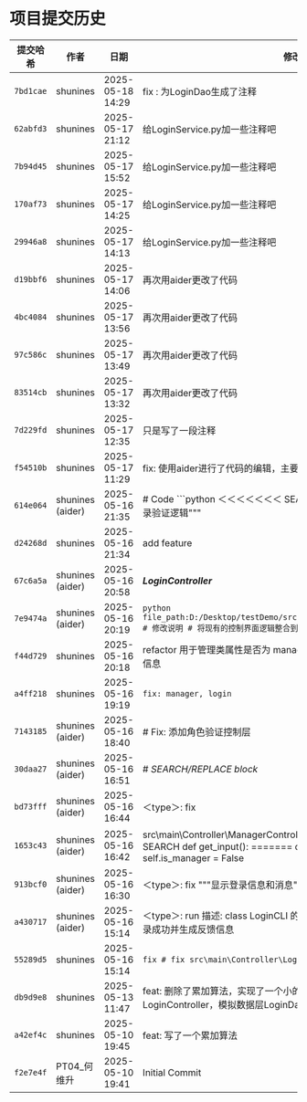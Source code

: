 # 项目提交历史

| 提交哈希 | 作者 | 日期 | 修改说明 |
|----------|------|------|----------|
| `7bd1cae` | shunines | 2025-05-18 14:29 | fix : 为LoginDao生成了注释 |
| `62abfd3` | shunines | 2025-05-17 21:12 | 给LoginService.py加一些注释吧 |
| `7b94d45` | shunines | 2025-05-17 15:52 | 给LoginService.py加一些注释吧 |
| `170af73` | shunines | 2025-05-17 14:25 | 给LoginService.py加一些注释吧 |
| `29946a8` | shunines | 2025-05-17 14:13 | 给LoginService.py加一些注释吧 |
| `d19bbf6` | shunines | 2025-05-17 14:06 | 再次用aider更改了代码 |
| `4bc4084` | shunines | 2025-05-17 13:56 | 再次用aider更改了代码 |
| `97c586c` | shunines | 2025-05-17 13:49 | 再次用aider更改了代码 |
| `83514cb` | shunines | 2025-05-17 13:32 | 再次用aider更改了代码 |
| `7d229fd` | shunines | 2025-05-17 12:35 | 只是写了一段注释 |
| `f54510b` | shunines | 2025-05-17 11:29 | fix: 使用aider进行了代码的编辑，主要是LoginController的编辑 |
| `614e064` | shunines (aider) | 2025-05-16 21:35 | # Code ```python ＜＜＜＜＜＜＜ SEARCH class entered:     """控制界面的登录验证逻辑""" |
| `d24268d` | shunines | 2025-05-16 21:34 | add feature |
| `67c6a5a` | shunines (aider) | 2025-05-16 20:58 | ***LoginController*** |
| `7e9474a` | shunines (aider) | 2025-05-16 20:19 | ```python file_path:D:/Desktop/testDemo/src/main/Controller/LoginController.py # 修改说明 # 将现有的控制界面逻辑整合到Controller.py中 ``` |
| `f44d729` | shunines | 2025-05-16 20:18 | refactor 用于管理类属性是否为 manager 的状态，并根据状态输出相应的登录信息 |
| `a4ff218` | shunines | 2025-05-16 19:19 | `fix: manager, login` |
| `7143185` | shunines (aider) | 2025-05-16 18:40 | # Fix: 添加角色验证控制层 |
| `30daa27` | shunines (aider) | 2025-05-16 16:51 | # *SEARCH/REPLACE block* |
| `bd73fff` | shunines (aider) | 2025-05-16 16:44 | ＜type＞: fix |
| `1653c43` | shunines (aider) | 2025-05-16 16:42 | src\main\Controller\ManagerController.py ```python ＜＜＜＜＜＜＜ SEARCH def get_input(): ======= class Manager:     def __init__(self):         self.is_manager = False |
| `913bcf0` | shunines (aider) | 2025-05-16 16:30 | ＜type＞: fix """显示登录信息和消息""" ``` |
| `a430717` | shunines (aider) | 2025-05-16 15:14 | ＜type＞: run 描述: class LoginCLI 的 run 函数增加了一些逻辑，比如等待登录成功并生成反馈信息 |
| `55289d5` | shunines | 2025-05-16 15:14 | ```fix # fix src\main\Controller\LoginController.py ``` |
| `db9d9e8` | shunines | 2025-05-13 11:47 | feat: 删除了累加算法，实现了一个小的模拟登录项目，包含控制（表示）层LoginController，模拟数据层LoginDao和业务逻辑层LoginService |
| `a42ef4c` | shunines | 2025-05-10 19:45 | feat: 写了一个累加算法 |
| `f2e7e4f` | PT04_何维升 | 2025-05-10 19:41 | Initial Commit |
